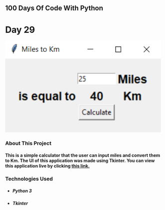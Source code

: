 ## 100 Days Of Code With Python

# Day 29

<p align="Left">
  <img src="./Project-Sample.png" width="500px">
</p>

### About This Project

#### This is a simple calculator that the user can input miles and convert them to Km. The UI of this application was made using Tkinter. You can view this application live by clicking [this link.](https://repl.it/@ArisRoutsis/MilesToKm#main.py)

### Technologies Used

- ##### Python 3
- ##### Tkinter
